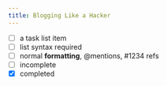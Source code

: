 ```yaml
---
title: Blogging Like a Hacker
---
```


- [ ] a task list item
- [ ] list syntax required
- [ ] normal **formatting**, @mentions, #1234 refs
- [ ] incomplete
- [x] completed
